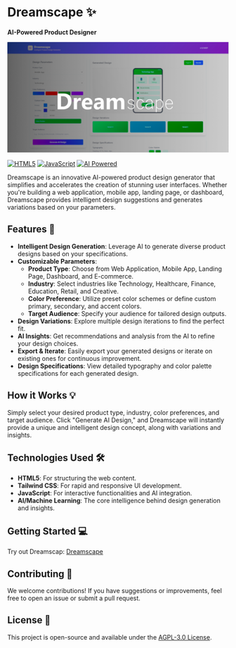# Dreamscape ✨

**AI-Powered Product Designer**

![Dreamscape Product Image](https://raw.githubusercontent.com/TaqsBlaze/dream-scape/refs/heads/main/docs/image/prod.png)

[![HTML5](https://img.shields.io/badge/HTML5-E34F26?style=for-the-badge&logo=html5&logoColor=white)](https://developer.mozilla.org/en-US/docs/Web/HTML)
[![JavaScript](https://img.shields.io/badge/JavaScript-F7DF1E?style=for-the-badge&logo=javascript&logoColor=black)](https://developer.mozilla.org/en-US/docs/Web/JavaScript)
[![AI Powered](https://img.shields.io/badge/AI%20Powered-FF69B4?style=for-the-badge&logo=dataai&logoColor=white)](https://en.wikipedia.org/wiki/Artificial_intelligence)


Dreamscape is an innovative AI-powered product design generator that simplifies and accelerates the creation of stunning user interfaces. Whether you're building a web application, mobile app, landing page, or dashboard, Dreamscape provides intelligent design suggestions and generates variations based on your parameters.

## Features 🚀

* **Intelligent Design Generation**: Leverage AI to generate diverse product designs based on your specifications.
* **Customizable Parameters**:
    * **Product Type**: Choose from Web Application, Mobile App, Landing Page, Dashboard, and E-commerce.
    * **Industry**: Select industries like Technology, Healthcare, Finance, Education, Retail, and Creative.
    * **Color Preference**: Utilize preset color schemes or define custom primary, secondary, and accent colors.
    * **Target Audience**: Specify your audience for tailored design outputs.
* **Design Variations**: Explore multiple design iterations to find the perfect fit.
* **AI Insights**: Get recommendations and analysis from the AI to refine your design choices.
* **Export & Iterate**: Easily export your generated designs or iterate on existing ones for continuous improvement.
* **Design Specifications**: View detailed typography and color palette specifications for each generated design.

## How it Works 💡

Simply select your desired product type, industry, color preferences, and target audience. Click "Generate AI Design," and Dreamscape will instantly provide a unique and intelligent design concept, along with variations and insights.

## Technologies Used 🛠️

* **HTML5**: For structuring the web content.
* **Tailwind CSS**: For rapid and responsive UI development.
* **JavaScript**: For interactive functionalities and AI integration.
* **AI/Machine Learning**: The core intelligence behind design generation and insights.

## Getting Started 💻

Try out Dreamscap:
[Dreamscape](https://taqsblaze.github.io/dream-scape)

## Contributing 🤝

We welcome contributions! If you have suggestions or improvements, feel free to open an issue or submit a pull request.

## License 📄

This project is open-source and available under the [AGPL-3.0 License](LICENSE).